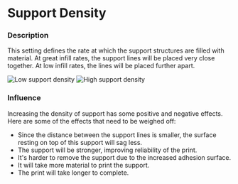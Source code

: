 Support Density
====
### **Description**
This setting defines the rate at which the support structures are filled with material. At great infill rates, the support lines will be placed very close together. At low infill rates, the lines will be placed further apart.

![Low support density](../images/support_infill_rate_low.png)
![High support density](../images/support_infill_rate_high.png)

### **Influence**
Increasing the density of support has some positive and negative effects. Here are some of the effects that need to be weighed off:
* Since the distance between the support lines is smaller, the surface resting on top of this support will sag less.
* The support will be stronger, improving reliability of the print.
* It's harder to remove the support due to the increased adhesion surface.
* It will take more material to print the support.
* The print will take longer to complete.